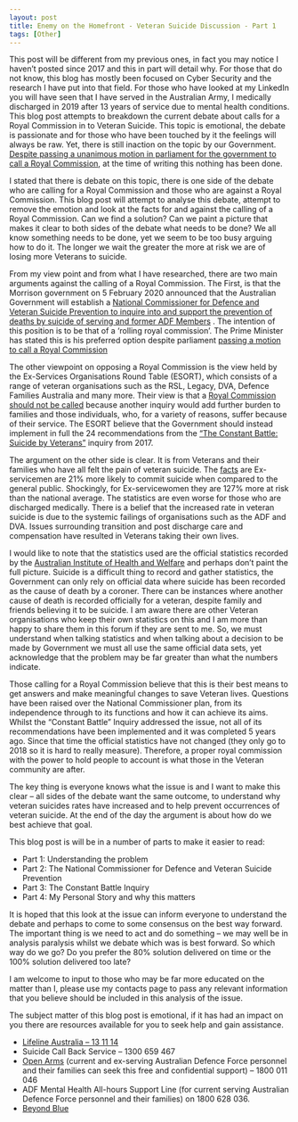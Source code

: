 ```yaml
---
layout: post
title: Enemy on the Homefront - Veteran Suicide Discussion - Part 1
tags: [Other]
---
```

This post will be different from my previous ones, in fact you may notice I haven’t posted since 2017 and this in part will detail why. For those that do not know, this blog has mostly been focused on Cyber Security and the research I have put into that field. For those who have looked at my LinkedIn you will have seen that I have served in the Australian Army, I medically discharged in 2019 after 13 years of service due to mental health conditions. This blog post attempts to breakdown the current debate about calls for a Royal Commission in to Veteran Suicide. This topic is emotional, the debate is passionate and for those who have been touched by it the feelings will always be raw. Yet, there is still inaction on the topic by our Government. [Despite passing a unanimous motion in parliament for the government to call a Royal Commission](https://www.abc.net.au/news/2021-03-22/parliament-backs-royal-commission-for-veteran-suicides/100021274), at the time of writing this nothing has been done.

I stated that there is debate on this topic, there is one side of the debate who are calling for a Royal Commission and those who are against a Royal Commission. This blog post will attempt to analyse this debate, attempt to remove the emotion and look at the facts for and against the calling of a Royal Commission. Can we find a solution? Can we paint a picture that makes it clear to both sides of the debate what needs to be done? We all know something needs to be done, yet we seem to be too busy arguing how to do it. The longer we wait the greater the more at risk we are of losing more Veterans to suicide.

From my view point and from what I have researched, there are two main arguments against the calling of a Royal Commission. The First, is that the Morrison government on 5 February 2020 announced that the Australian Government will establish a [National Commissioner for Defence and Veteran Suicide Prevention to inquire into and support the prevention of deaths by suicide of serving and former ADF Members](https://www.ag.gov.au/about-us/what-we-do/national-commissioner-defence-and-veteran-suicide-prevention) . The intention of this position is to be that of a ‘rolling royal commission’. The Prime Minister has stated this is his preferred option despite parliament [passing a motion to call a Royal Commission](https://www.abc.net.au/news/2021-03-22/parliament-backs-royal-commission-for-veteran-suicides/100021274)

The other viewpoint on opposing a Royal Commission is the view held by the Ex-Services Organisations Round Table (ESORT), which consists of a range of veteran organisations such as the RSL, Legacy, DVA, Defence Families Australia and many more. Their view is that a [Royal Commission should not be called](https://www.adso.org.au/media-release-esort-resolution-no-to-royal-commission/) because another inquiry would add further burden to families and those individuals, who, for a variety of reasons, suffer because of their service. The ESORT believe that the Government should instead implement in full the 24 recommendations from the [“The Constant Battle: Suicide by Veterans”](https://www.aph.gov.au/Parliamentary_Business/Committees/Senate/Foreign_Affairs_Defence_and_Trade/VeteranSuicide/Report) inquiry from 2017. 

The argument on the other side is clear. It is from Veterans and their families who have all felt the pain of veteran suicide. The [facts](https://www.aihw.gov.au/reports/veterans/national-suicide-monitoring-adf-2020/contents/suicides-in-ex-serving-personnel-by-discharge-reason) are Ex-servicemen are 21% more likely to commit suicide when compared to the general public. Shockingly, for Ex-servicewomen they are 127% more at risk than the national average. The statistics are even worse for those who are discharged medically. There is a belief that the increased rate in veteran suicide is due to the systemic failings of organisations such as the ADF and DVA. Issues surrounding transition and post discharge care and compensation have resulted in Veterans taking their own lives. 


 
I would like to note that the statistics used are the official statistics recorded by the [Australian Institute of Health and Welfare](https://www.aihw.gov.au/reports/veterans/national-veteran-suicide-monitoring/contents/summary) and perhaps don’t paint the full picture. Suicide is a difficult thing to record and gather statistics, the Government can only rely on official data where suicide has been recorded as the cause of death by a coroner. There can be instances where another cause of death is recorded officially for a veteran, despite family and friends believing it to be suicide. I am aware there are other Veteran organisations who keep their own statistics on this and I am more than happy to share them in this forum if they are sent to me. So, we must understand when talking statistics and when talking about a decision to be made by Government we must all use the same official data sets, yet acknowledge that the problem may be far greater than what the numbers indicate.

Those calling for a Royal Commission believe that this is their best means to get answers and make meaningful changes to save Veteran lives. Questions have been raised over the National Commissioner plan, from its independence through to its functions and how it can achieve its aims. Whilst the “Constant Battle” Inquiry addressed the issue, not all of its recommendations have been implemented and it was completed 5 years ago. Since that time the official statistics have not changed (they only go to 2018 so it is hard to really measure).  Therefore, a proper royal commission with the power to hold people to account is what those in the Veteran community are after.  

The key thing is everyone knows what the issue is and I want to make this clear – all sides of the debate want the same outcome, to understand why veteran suicides rates have increased and to help prevent occurrences of veteran suicide. At the end of the day the argument is about how do we best achieve that goal. 

This blog post is will be in a number of parts to make it easier to read: 
-	Part 1: Understanding the problem
-	Part 2: The National Commissioner for Defence and Veteran Suicide Prevention
-	Part 3: The Constant Battle Inquiry
-	Part 4: My Personal Story and why this matters

It is hoped that this look at the issue can inform everyone to understand the debate and perhaps to come to some consensus on the best way forward. The important thing is we need to act and do something – we may well be in analysis paralysis whilst we debate which was is best forward. So which way do we go? Do you prefer the 80% solution delivered on time or the 100% solution delivered too late? 

I am welcome to input to those who may be far more educated on the matter than I, please use my contacts page to pass any relevant information that you believe should be included in this analysis of the issue.

The subject matter of this blog post is emotional, if it has had an impact on you there are resources available for you to seek help and gain assistance. 
* [Lifeline Australia – 13 11 14](https://www.lifeline.org.au/)
* Suicide Call Back Service – 1300 659 467
* [Open Arms](https://www.openarms.gov.au/) (current and ex-serving Australian Defence Force personnel and their families can seek this free and confidential support) – 1800 011 046
* ADF Mental Health All-hours Support Line (for current serving Australian Defence Force personnel and their families) on 1800 628 036.
* [Beyond Blue](https://www.beyondblue.org.au/)

